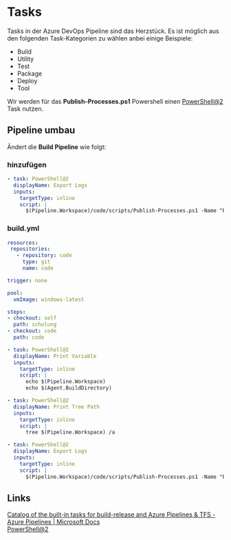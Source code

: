 # Tasks

Tasks in der Azure DevOps Pipeline sind das Herzstück. Es ist möglich aus den folgenden Task-Kategorien zu wählen anbei einige Beispiele:  
- Build  
- Utility   
- Test  
- Package  
- Deploy  
- Tool  

Wir werden für das **Publish-Processes.ps1** Powershell einen [PowerShell@2](https://docs.microsoft.com/en-us/azure/devops/pipelines/tasks/utility/powershell?view=azure-devops) Task nutzen. 


## Pipeline umbau
Ändert die **Build Pipeline** wie folgt:

### hinzufügen
```yaml
- task: PowerShell@2
  displayName: Export Logs
  inputs:
    targetType: inline
    script: |
      $(Pipeline.Workspace)/code/scripts/Publish-Processes.ps1 -Name "Processes.txt" -Path $(Build.ArtifactStagingDirectory)
```

### build.yml

```yaml
resources:
 repositories:
   - repository: code
     type: git
     name: code

trigger: none

pool:
  vmImage: windows-latest

steps:
- checkout: self
  path: schulung
- checkout: code
  path: code

- task: PowerShell@2
  displayName: Print Variable
  inputs:
    targetType: inline
    script: |
      echo $(Pipeline.Workspace)
      echo $(Agent.BuildDirectory)

- task: PowerShell@2
  displayName: Print Tree Path
  inputs:
    targetType: inline
    script: |
      tree $(Pipeline.Workspace) /a

- task: PowerShell@2
  displayName: Export Logs
  inputs:
    targetType: inline
    script: |
      $(Pipeline.Workspace)/code/scripts/Publish-Processes.ps1 -Name "Processes.txt" -Path $(Build.ArtifactStagingDirectory)
```

## Links
[Catalog of the built-in tasks for build-release and Azure Pipelines & TFS - Azure Pipelines | Microsoft Docs ](https://docs.microsoft.com/en-us/azure/devops/pipelines/tasks/?view=azure-devops)  
[PowerShell@2](https://docs.microsoft.com/en-us/azure/devops/pipelines/tasks/utility/powershell?view=azure-devops)